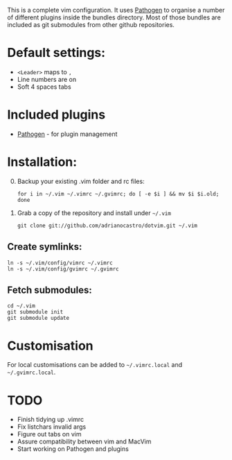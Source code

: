 This is a complete vim configuration. It uses [Pathogen](https://github.com/tpope/vim-pathogen) to organise a number of different plugins inside the bundles directory. Most of those bundles are included as git submodules from other github repositories.

# Default settings:
- `<Leader>` maps to `,`
- Line numbers are on
- Soft 4 spaces tabs

# Included plugins
- [Pathogen](https://github.com/tpope/vim-pathogen) - for plugin management

# Installation:

0. Backup your existing .vim folder and rc files:

    `for i in ~/.vim ~/.vimrc ~/.gvimrc; do [ -e $i ] && mv $i $i.old; done`

1. Grab a copy of the repository and install under `~/.vim` 

    `git clone git://github.com/adrianocastro/dotvim.git ~/.vim`

## Create symlinks:

    ln -s ~/.vim/config/vimrc ~/.vimrc
    ln -s ~/.vim/config/gvimrc ~/.gvimrc

## Fetch submodules:

    cd ~/.vim
    git submodule init
    git submodule update

# Customisation

For local customisations can be added to `~/.vimrc.local` and `~/.gvimrc.local`.

# TODO
- Finish tidying up .vimrc
- Fix listchars invalid args
- Figure out tabs on vim
- Assure compatibility between vim and MacVim
- Start working on Pathogen and plugins
